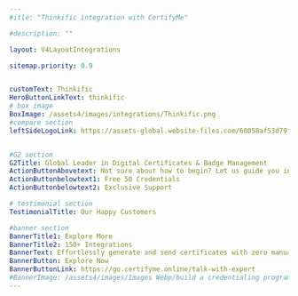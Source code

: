 ```yaml
---
#itle: "Thinkific integration with CertifyMe"

#description: ""

layout: V4LayoutIntegrations

sitemap.priority: 0.9


customText: Thinkific
HeroButtonLinkText: thinkific
# box image
BoxImage: /assets4/images/integrations/Thinkific.png
#compare section
leftSideLogoLink: https://assets-global.website-files.com/60058af53d79fbd8e14841ea/6017e530b1408257d6d52ab4_bf6ec88bd8e251507a3bcdb44f020a8b.png


#G2 section
G2Title: Global Leader in Digital Certificates & Badge Management
ActionButtonAbovetext: Not sure about how to begin? Let us guide you in the right direction!
ActionButtonbelowtext1: Free 50 Credentials
ActionButtonbelowtext2: Exclusive Support

# testimonial section
TestimonialTitle: Our Happy Customers   

#banner section
BannerTitle1: Explore More
BannerTitle2: 150+ Integrations
BannerText: Effortlessly generate and send certificates with zero manual intervention using the most advanced digital credential management software of 2023.
BannerButton: Explore Now
BannerButtonLink: https://go.certifyme.online/talk-with-expert
#BannerImage: /assets4/images/Images Webp/build a credentialing program.webp
---
```


